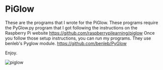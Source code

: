 # PiGlow
These are the programs that I wrote for the PiGlow.
These programs require the PyGlow.py program that I got following the instructions on the Raspberry Pi website
https://github.com/raspberrypilearning/piglow 
Once you follow those setup instructions, you can run my programs.  They use benleb's Pyglow module.
https://github.com/benleb/PyGlow

Enjoy.

![piglow](https://user-images.githubusercontent.com/13591438/37532617-6b52247e-2937-11e8-9d27-41549082a5db.JPG)
